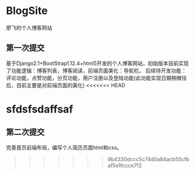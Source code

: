 # BlogSite
廖飞的个人博客网站
## 第一次提交
基于Django2.1+BootStrap1.12.4+html5开发的个人博客网站，初始版本目前实现了功能逻辑：博客列表，博客阅读，前端页面美化：导航栏。
后续待开发功能：评论功能，点赞功能，分页功能，用户注册以及登陆功能(此功能实现日期稍微往后，目前主要是对前端页面的美化)
<<<<<<< HEAD


sfdsfsdaffsaf
=======
## 第二次提交
完善首页前端布局，编写个人简历页面html和css。
>>>>>>> 9b4330dccc5c74d0a84acb55cfbaf5e1fccce7f2
